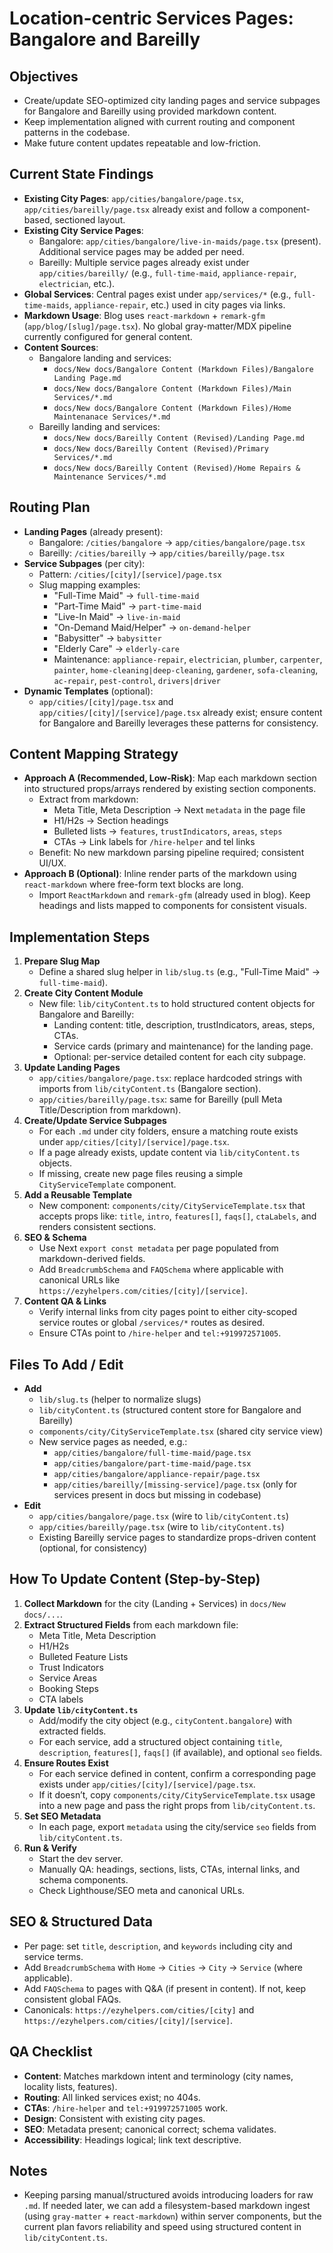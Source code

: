 # Location-centric Services Pages: Bangalore and Bareilly

## Objectives
- Create/update SEO-optimized city landing pages and service subpages for Bangalore and Bareilly using provided markdown content.
- Keep implementation aligned with current routing and component patterns in the codebase.
- Make future content updates repeatable and low-friction.

## Current State Findings
- __Existing City Pages__: `app/cities/bangalore/page.tsx`, `app/cities/bareilly/page.tsx` already exist and follow a component-based, sectioned layout.
- __Existing City Service Pages__:
  - Bangalore: `app/cities/bangalore/live-in-maids/page.tsx` (present). Additional service pages may be added per need.
  - Bareilly: Multiple service pages already exist under `app/cities/bareilly/` (e.g., `full-time-maid`, `appliance-repair`, `electrician`, etc.).
- __Global Services__: Central pages exist under `app/services/*` (e.g., `full-time-maids`, `appliance-repair`, etc.) used in city pages via links.
- __Markdown Usage__: Blog uses `react-markdown` + `remark-gfm` (`app/blog/[slug]/page.tsx`). No global gray-matter/MDX pipeline currently configured for general content.
- __Content Sources__:
  - Bangalore landing and services:
    - `docs/New docs/Bangalore Content (Markdown Files)/Bangalore Landing Page.md`
    - `docs/New docs/Bangalore Content (Markdown Files)/Main Services/*.md`
    - `docs/New docs/Bangalore Content (Markdown Files)/Home Maintenanace Services/*.md`
  - Bareilly landing and services:
    - `docs/New docs/Bareilly Content (Revised)/Landing Page.md`
    - `docs/New docs/Bareilly Content (Revised)/Primary Services/*.md`
    - `docs/New docs/Bareilly Content (Revised)/Home Repairs & Maintenance Services/*.md`

## Routing Plan
- __Landing Pages__ (already present):
  - Bangalore: `/cities/bangalore` → `app/cities/bangalore/page.tsx`
  - Bareilly: `/cities/bareilly` → `app/cities/bareilly/page.tsx`
- __Service Subpages__ (per city):
  - Pattern: `/cities/[city]/[service]/page.tsx`
  - Slug mapping examples:
    - "Full-Time Maid" → `full-time-maid`
    - "Part-Time Maid" → `part-time-maid`
    - "Live-In Maid" → `live-in-maid`
    - "On-Demand Maid/Helper" → `on-demand-helper`
    - "Babysitter" → `babysitter`
    - "Elderly Care" → `elderly-care`
    - Maintenance: `appliance-repair`, `electrician`, `plumber`, `carpenter`, `painter`, `home-cleaning|deep-cleaning`, `gardener`, `sofa-cleaning`, `ac-repair`, `pest-control`, `drivers|driver`
- __Dynamic Templates__ (optional):
  - `app/cities/[city]/page.tsx` and `app/cities/[city]/[service]/page.tsx` already exist; ensure content for Bangalore and Bareilly leverages these patterns for consistency.

## Content Mapping Strategy
- __Approach A (Recommended, Low-Risk)__: Map each markdown section into structured props/arrays rendered by existing section components.
  - Extract from markdown:
    - Meta Title, Meta Description → Next `metadata` in the page file
    - H1/H2s → Section headings
    - Bulleted lists → `features`, `trustIndicators`, `areas`, `steps`
    - CTAs → Link labels for `/hire-helper` and tel links
  - Benefit: No new markdown parsing pipeline required; consistent UI/UX.
- __Approach B (Optional)__: Inline render parts of the markdown using `react-markdown` where free-form text blocks are long.
  - Import `ReactMarkdown` and `remark-gfm` (already used in blog). Keep headings and lists mapped to components for consistent visuals.

## Implementation Steps
1. __Prepare Slug Map__
   - Define a shared slug helper in `lib/slug.ts` (e.g., "Full-Time Maid" → `full-time-maid`).
2. __Create City Content Module__
   - New file: `lib/cityContent.ts` to hold structured content objects for Bangalore and Bareilly:
     - Landing content: title, description, trustIndicators, areas, steps, CTAs.
     - Service cards (primary and maintenance) for the landing page.
     - Optional: per-service detailed content for each city subpage.
3. __Update Landing Pages__
   - `app/cities/bangalore/page.tsx`: replace hardcoded strings with imports from `lib/cityContent.ts` (Bangalore section).
   - `app/cities/bareilly/page.tsx`: same for Bareilly (pull Meta Title/Description from markdown).
4. __Create/Update Service Subpages__
   - For each `.md` under city folders, ensure a matching route exists under `app/cities/[city]/[service]/page.tsx`.
   - If a page already exists, update content via `lib/cityContent.ts` objects.
   - If missing, create new page files reusing a simple `CityServiceTemplate` component.
5. __Add a Reusable Template__
   - New component: `components/city/CityServiceTemplate.tsx` that accepts props like: `title`, `intro`, `features[]`, `faqs[]`, `ctaLabels`, and renders consistent sections.
6. __SEO & Schema__
   - Use Next `export const metadata` per page populated from markdown-derived fields.
   - Add `BreadcrumbSchema` and `FAQSchema` where applicable with canonical URLs like `https://ezyhelpers.com/cities/[city]/[service]`.
7. __Content QA & Links__
   - Verify internal links from city pages point to either city-scoped service routes or global `/services/*` routes as desired.
   - Ensure CTAs point to `/hire-helper` and `tel:+919972571005`.

## Files To Add / Edit
- __Add__
  - `lib/slug.ts` (helper to normalize slugs)
  - `lib/cityContent.ts` (structured content store for Bangalore and Bareilly)
  - `components/city/CityServiceTemplate.tsx` (shared city service view)
  - New service pages as needed, e.g.:
    - `app/cities/bangalore/full-time-maid/page.tsx`
    - `app/cities/bangalore/part-time-maid/page.tsx`
    - `app/cities/bangalore/appliance-repair/page.tsx`
    - `app/cities/bareilly/[missing-service]/page.tsx` (only for services present in docs but missing in codebase)
- __Edit__
  - `app/cities/bangalore/page.tsx` (wire to `lib/cityContent.ts`)
  - `app/cities/bareilly/page.tsx` (wire to `lib/cityContent.ts`)
  - Existing Bareilly service pages to standardize props-driven content (optional, for consistency)

## How To Update Content (Step-by-Step)
1. __Collect Markdown__ for the city (Landing + Services) in `docs/New docs/...`.
2. __Extract Structured Fields__ from each markdown file:
   - Meta Title, Meta Description
   - H1/H2s
   - Bulleted Feature Lists
   - Trust Indicators
   - Service Areas
   - Booking Steps
   - CTA labels
3. __Update `lib/cityContent.ts`__
   - Add/modify the city object (e.g., `cityContent.bangalore`) with extracted fields.
   - For each service, add a structured object containing `title`, `description`, `features[]`, `faqs[]` (if available), and optional `seo` fields.
4. __Ensure Routes Exist__
   - For each service defined in content, confirm a corresponding page exists under `app/cities/[city]/[service]/page.tsx`.
   - If it doesn’t, copy `components/city/CityServiceTemplate.tsx` usage into a new page and pass the right props from `lib/cityContent.ts`.
5. __Set SEO Metadata__
   - In each page, export `metadata` using the city/service `seo` fields from `lib/cityContent.ts`.
6. __Run & Verify__
   - Start the dev server.
   - Manually QA: headings, sections, lists, CTAs, internal links, and schema components.
   - Check Lighthouse/SEO meta and canonical URLs.

## SEO & Structured Data
- Per page: set `title`, `description`, and `keywords` including city and service terms.
- Add `BreadcrumbSchema` with `Home` → `Cities` → `City` → `Service` (where applicable).
- Add `FAQSchema` to pages with Q&A (if present in content). If not, keep consistent global FAQs.
- Canonicals: `https://ezyhelpers.com/cities/[city]` and `https://ezyhelpers.com/cities/[city]/[service]`.

## QA Checklist
- __Content__: Matches markdown intent and terminology (city names, locality lists, features).
- __Routing__: All linked services exist; no 404s.
- __CTAs__: `/hire-helper` and `tel:+919972571005` work.
- __Design__: Consistent with existing city pages.
- __SEO__: Metadata present; canonical correct; schema validates.
- __Accessibility__: Headings logical; link text descriptive.

## Notes
- Keeping parsing manual/structured avoids introducing loaders for raw `.md`. If needed later, we can add a filesystem-based markdown ingest (using `gray-matter` + `react-markdown`) within server components, but the current plan favors reliability and speed using structured content in `lib/cityContent.ts`.
